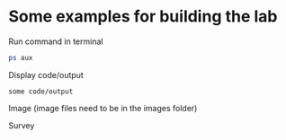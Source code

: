 # Some examples for building the lab

Run command in terminal

```bash
ps aux
```

Display code/output

```
some code/output
```

Image (image files need to be in the images folder)


Survey


